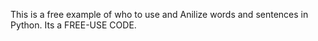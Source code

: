 This is a free example of who to use and Anilize words and sentences in Python. Its a FREE-USE CODE.
